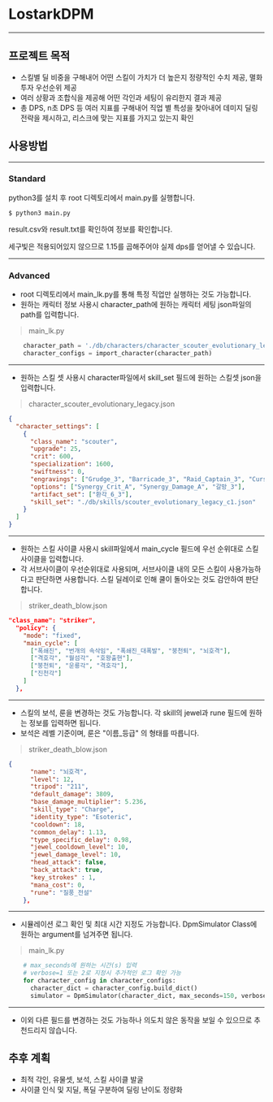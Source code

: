 # LostarkDPM
------------
## 프로젝트 목적
* 스킬별 딜 비중을 구해내어 어떤 스킬이 가치가 더 높은지 정량적인 수치 제공, 멸화 투자 우선순위 제공
* 여러 상황과 조합식을 제공해 어떤 각인과 세팅이 유리한지 결과 제공
* 총 DPS, n초 DPS 등 여러 지표를 구해내어 직업 별 특성을 찾아내어 데미지 딜링 전략을 제시하고, 리스크에 맞는 지표를 가지고 있는지 확인

## 사용방법
---------
### Standard
python3를 설치 후 root 디렉토리에서 main.py를 실행합니다.
```
$ python3 main.py
```
result.csv와 result.txt를 확인하여 정보를 확인합니다.

세구빛은 적용되어있지 않으므로 1.15를 곱해주어야 실제 dps를 얻어낼 수 있습니다.

---------------------
### Advanced
* root 디렉토리에서 main_lk.py를 통해 특정 직업만 실행하는 것도 가능합니다.
* 원하는 캐릭터 정보 사용시 character_path에 원하는 캐릭터 세팅 json파일의 path를 입력합니다.
> main_lk.py
``` python
    character_path = './db/characters/character_scouter_evolutionary_legacy.json'
    character_configs = import_character(character_path)
```
-------
* 원하는 스킬 셋 사용시 character파일에서 skill_set 필드에 원하는 스킬셋 json을 입력합니다.
> character_scouter_evolutionary_legacy.json
``` json
{
  "character_settings": [
    {
      "class_name": "scouter",
      "upgrade": 25,
      "crit": 600,
      "specialization": 1600,
      "swiftness": 0,
      "engravings": ["Grudge_3", "Barricade_3", "Raid_Captain_3", "Cursed_Doll_3", "Keen_Blunt_Weapon_3", "Evolutionary_Legacy_1"],
      "options": ["Synergy_Crit_A", "Synergy_Damage_A", "갈망_3"],
      "artifact_set": ["환각_6_3"],
      "skill_set": "./db/skills/scouter_evolutionary_legacy_c1.json"
    }
  ]
}
```
----------
* 원하는 스킬 사이클 사용시 skill파일에서 main_cycle 필드에 우선 순위대로 스킬 사이클을 입력합니다.
* 각 서브사이클이 우선순위대로 사용되며, 서브사이클 내의 모든 스킬이 사용가능하다고 판단하면 사용합니다. 스킬 딜레이로 인해 쿨이 돌아오는 것도 감안하여 판단합니다.
> striker_death_blow.json
``` json
"class_name": "striker",
  "policy": {
    "mode": "fixed",
    "main_cycle": [
      ["폭쇄진", "번개의 속삭임", "폭쇄진_대폭발", "붕천퇴", "뇌호격"],
      ["격호각", "월섬각", "호왕출현"],
      ["붕천퇴", "운룡각", "격호각"],
      ["진천각"]
    ]
  },
```
-----------
* 스킬의 보석, 룬을 변경하는 것도 가능합니다. 각 skill의 jewel과 rune 필드에 원하는 정보를 입력하면 됩니다.
* 보석은 레벨 기준이며, 룬은 "이름_등급" 의 형태를 따릅니다.
> striker_death_blow.json
``` json
{
      "name": "뇌호격",
      "level": 12,
      "tripod": "211",
      "default_damage": 3809,
      "base_damage_multiplier": 5.236,
      "skill_type": "Charge",
      "identity_type": "Esoteric",
      "cooldown": 18,
      "common_delay": 1.13,
      "type_specific_delay": 0.98,
      "jewel_cooldown_level": 10,
      "jewel_damage_level": 10,
      "head_attack": false,
      "back_attack": true,
      "key_strokes" : 1,
      "mana_cost": 0,
      "rune": "질풍_전설"
    },
```
------------
* 시뮬레이션 로그 확인 및 최대 시간 지정도 가능합니다. DpmSimulator Class에 원하는 argument를 넘겨주면 됩니다.
> main_lk.py
``` python
    # max_seconds에 원하는 시간(s) 입력
    # verbose=1 또는 2로 지정시 추가적인 로그 확인 가능
    for character_config in character_configs:
      character_dict = character_config.build_dict()
      simulator = DpmSimulator(character_dict, max_seconds=150, verbose=1)
```
------------
* 이외 다른 필드를 변경하는 것도 가능하나 의도치 않은 동작을 보일 수 있으므로 추천드리지 않습니다.

## 추후 계획
* 최적 각인, 유물셋, 보석, 스킬 사이클 발굴
* 사이클 인식 및 지딜, 폭딜 구분하여 딜링 난이도 정량화

